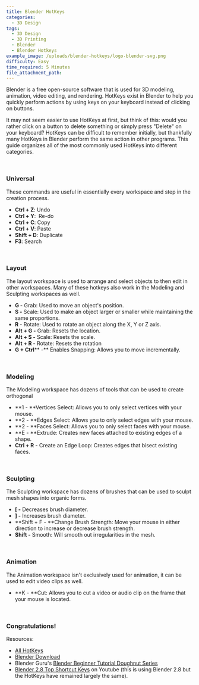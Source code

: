 ```yaml
---
title: Blender HotKeys
categories:
  - 3D Design
tags:
  - 3D Design
  - 3D Printing
  - Blender
  - Blender Hotkeys
example_image: /uploads/blender-hotkeys/logo-blender-svg.png
difficulty: Easy
time_required: 5 Minutes
file_attachment_path:
---
```


Blender is a free open-source software that is used for 3D modeling, animation, video editing, and rendering. HotKeys exist in Blender to help you quickly perform actions by using keys on your keyboard instead of clicking on buttons.

It may not seem easier to use HotKeys at first, but think of this: would you rather click on a button to delete something or simply press "Delete" on your keyboard? HotKeys can be difficult to remember initially, but thankfully many HotKeys in Blender perform the same action in other programs. This guide organizes all of the most commonly used HotKeys into different categories.&nbsp;

&nbsp;

### Universal

These commands are useful in essentially every workspace and step in the creation process.&nbsp;

* **Ctrl + Z**\: Undo&nbsp;
* **Ctrl + Y**\: &nbsp;Re-do&nbsp;
* **Ctrl + C**\: Copy&nbsp;
* **Ctrl + V**\: Paste
* **Shift + D**\: Duplicate
* **F3**\: Search

&nbsp;

### Layout&nbsp;

The layout workspace is used to arrange and select objects to then edit in other workspaces. Many of these hotkeys also work in the Modeling and Sculpting workspaces as well.&nbsp;

* **G -** Grab: Used to move an object's position.
* **S -** Scale: Used to make an object larger or smaller while maintaining the same proportions.
* **R -** Rotate: Used to rotate an object along the X, Y or Z axis.&nbsp;
* **Alt + G -** Grab: Resets the location.
* **Alt + S -** Scale: Resets the scale.
* **Alt + R -** Rotate: Resets the rotation
* **G + Ctrl****&nbsp;-**&nbsp;Enables Snapping: Allows you to move incrementally.&nbsp;

&nbsp;

### Modeling

The Modeling workspace has dozens of tools that can be used to create orthogonal&nbsp;

* **1 -&nbsp;**Vertices Select: Allows you to only select vertices with your mouse.
* **2 -&nbsp;**Edges Select: Allows you to only select edges with your mouse.
* **2 -&nbsp;**Faces Select: Allows you to only select faces with your mouse.
* **E -&nbsp;**Extrude: Creates new faces attached to existing edges of a shape.&nbsp;
* **Ctrl + R** **\-** Create an Edge Loop: Creates edges that bisect existing faces.

&nbsp;

### Sculpting

The Sculpting workspace has dozens of brushes that can be used to sculpt mesh shapes into organic forms.&nbsp;

* **\[ -** Decreases brush diameter.
* **\] -** Increases brush diameter.
* **Shift + F -&nbsp;**Change Brush Strength: Move your mouse in either direction to increase or decrease brush strength.&nbsp;
* **Shift -**&nbsp;Smooth: Will smooth out irregularities in the mesh.

&nbsp;

### Animation

The Animation workspace isn't exclusively used for animation, it can be used to edit video clips as well.&nbsp;

* **K -&nbsp;**Cut: Allows you to cut a video or audio clip on the frame that your mouse is located.

&nbsp;

### Congratulations\!

Resources:

* [All HotKeys](https://download.blender.org/documentation/BlenderHotkeyReference.pdf)&nbsp;
* [Blender Download](https://www.blender.org/download/)
* Blender Guru's&nbsp;[Blender Beginner Tutorial Doughnut Series](https://www.youtube.com/playlist?list=PLjEaoINr3zgEq0u2MzVgAaHEBt--xLB6U)&nbsp;
* [Blender 2.8 Top Shortcut Keys](https://www.youtube.com/watch?v=--kN_4sUqj8) on Youtube (this is using Blender 2.8 but the HotKeys have remained largely the same).
